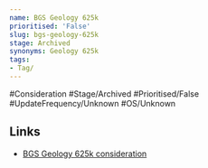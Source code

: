 ```yaml
---
name: BGS Geology 625k
prioritised: 'False'
slug: bgs-geology-625k
stage: Archived
synonyms: Geology 625k
tags:
- Tag/
---
```


#Consideration #Stage/Archived #Prioritised/False #UpdateFrequency/Unknown #OS/Unknown



## Links

* [BGS Geology 625k consideration](https://design.planning.data.gov.uk/planning-consideration/bgs-geology-625k)